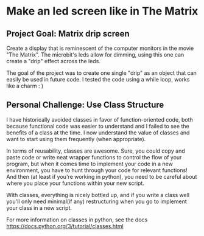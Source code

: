 # Make an led screen like in The Matrix

## Project Goal: Matrix drip screen

Create a display that is reminescent of the computer monitors in the movie "The Matrix".  The microbit's leds allow for dimming, using this one can create a "drip" effect across the leds. 

The goal of the project was to create one single "drip" as an object that can easily be used in future code.  I tested the code using a while loop, works like a charm : )

## Personal Challenge: Use Class Structure

I have historically avoided classes in favor of function-oriented code, both because functional code was easier to understand and I failed to see the benefits of a class at the time.  I now understand the value of classes and want to start using them frequently (when appropriate).

In terms of reusability, classes are awesome.  Sure, you could copy and paste code or write neat wrapper functions to control the flow of your program, but when it comes time to implement your code in a new environment, you have to hunt through your code for relevant functions!  And then (at least if you're working in python), you need to be careful about where you place your functions within your new script.  

With classes, everything is nicely bottled up, and if you write a class well you'll only need minimal(if any) restructuring when you go to implement your class in a new script.

For more information on classes in python, see the docs https://docs.python.org/3/tutorial/classes.html
